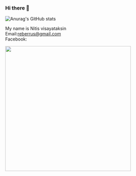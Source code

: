 ### Hi there 👋

![Anurag's GitHub stats](https://github-readme-stats.vercel.app/api?username=NervOUs11&show_icons=true&theme=radical)<br>

My name is Nitis visayataksin<br>
Email:reberrus@gmail.com<br>
Facebook:<br>

<img width="400" height="400" src=https://user-images.githubusercontent.com/84081850/138900417-b090eb65-8958-4080-9c0e-879b0affd7aa.jpg><br>
